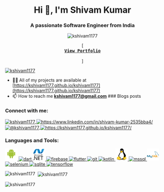 <h1 align="center">Hi 👋, I'm Shivam Kumar</h1>
<h3 align="center">A passionate Software Engineer from India</h3>
<p align="center">
  <a href="https://kshivam1177.github.io/kshivam1177" target="blank"></a>
</p>

<p align="center">
  <img src="https://komarev.com/ghpvc/?username=kshivam1177&label=Profile%20views&color=0e75b6&style=flat" alt="kshivam1177" />
</p>

<div align = center>

[<kbd> <br>
<a href="https://kshivam1177.github.io/kshivam1177" target="_blank"> **View Portfolio**</a>
<br>
<br>
</kbd>]

</div>



<p align="left">
  <a href="https://github.com/ryo-ma/github-profile-trophy">
    <img src="https://github-profile-trophy.vercel.app/?username=kshivam1177" alt="kshivam1177" />
  </a>
</p>


- 👨‍💻 All of my projects are available at [https://kshivam1177.github.io/kshivam1177](https://kshivam1177.github.io/kshivam1177) 
- 📫 How to reach me **kshivam1177@gmail.com** ### Blogs posts

<h3 align="left">Connect with me:</h3>
<p align="left">
  <a href="https://twitter.com/kshivam1177" target="blank">
    <img align="center" src="https://raw.githubusercontent.com/rahuldkjain/github-profile-readme-generator/master/src/images/icons/Social/twitter.svg" alt="kshivam1177" height="30" width="40" />
  </a>
  <a href="https://linkedin.com/in/https://www.linkedin.com/in/shivam-kumar-2535bba4/" target="blank">
    <img align="center" src="https://raw.githubusercontent.com/rahuldkjain/github-profile-readme-generator/master/src/images/icons/Social/linked-in-alt.svg" alt="https://www.linkedin.com/in/shivam-kumar-2535bba4/" height="30" width="40" />
  </a>
  <a href="https://medium.com/@kshivam1177" target="blank">
    <img align="center" src="https://raw.githubusercontent.com/rahuldkjain/github-profile-readme-generator/master/src/images/icons/Social/medium.svg" alt="@kshivam1177" height="30" width="40" />
  </a>
  <a href="/https://kshivam1177.github.io/kshivam1177/" target="blank">
    <img align="center" src="https://raw.githubusercontent.com/rahuldkjain/github-profile-readme-generator/master/src/images/icons/Social/rss.svg" alt="https://kshivam1177.github.io/kshivam1177/" height="30" width="40" />
  </a>
</p>
<h3 align="left">Languages and Tools:</h3>
<p align="left">
  <a href="https://developer.android.com" target="_blank" rel="noreferrer">
    <img src="https://raw.githubusercontent.com/devicons/devicon/master/icons/android/android-original-wordmark.svg" alt="android" width="40" height="40" />
  </a>
  <a href="https://dart.dev" target="_blank" rel="noreferrer">
    <img src="https://www.vectorlogo.zone/logos/dartlang/dartlang-icon.svg" alt="dart" width="40" height="40" />
  </a>
  <a href="https://dotnet.microsoft.com/" target="_blank" rel="noreferrer">
    <img src="https://raw.githubusercontent.com/devicons/devicon/master/icons/dot-net/dot-net-original-wordmark.svg" alt="dotnet" width="40" height="40" />
  </a>
  <a href="https://firebase.google.com/" target="_blank" rel="noreferrer">
    <img src="https://www.vectorlogo.zone/logos/firebase/firebase-icon.svg" alt="firebase" width="40" height="40" />
  </a>
  <a href="https://flutter.dev" target="_blank" rel="noreferrer">
    <img src="https://www.vectorlogo.zone/logos/flutterio/flutterio-icon.svg" alt="flutter" width="40" height="40" />
  </a>
  <a href="https://git-scm.com/" target="_blank" rel="noreferrer">
    <img src="https://www.vectorlogo.zone/logos/git-scm/git-scm-icon.svg" alt="git" width="40" height="40" />
  </a>
  <a href="https://kotlinlang.org" target="_blank" rel="noreferrer">
    <img src="https://www.vectorlogo.zone/logos/kotlinlang/kotlinlang-icon.svg" alt="kotlin" width="40" height="40" />
  </a>
  <a href="https://www.linux.org/" target="_blank" rel="noreferrer">
    <img src="https://raw.githubusercontent.com/devicons/devicon/master/icons/linux/linux-original.svg" alt="linux" width="40" height="40" />
  </a>
  <a href="https://www.microsoft.com/en-us/sql-server" target="_blank" rel="noreferrer">
    <img src="https://www.svgrepo.com/show/303229/microsoft-sql-server-logo.svg" alt="mssql" width="40" height="40" />
  </a>
  <a href="https://www.mysql.com/" target="_blank" rel="noreferrer">
    <img src="https://raw.githubusercontent.com/devicons/devicon/master/icons/mysql/mysql-original-wordmark.svg" alt="mysql" width="40" height="40" />
  </a>
  <a href="https://www.selenium.dev" target="_blank" rel="noreferrer">
    <img src="https://raw.githubusercontent.com/detain/svg-logos/780f25886640cef088af994181646db2f6b1a3f8/svg/selenium-logo.svg" alt="selenium" width="40" height="40" />
  </a>
  <a href="https://www.sqlite.org/" target="_blank" rel="noreferrer">
    <img src="https://www.vectorlogo.zone/logos/sqlite/sqlite-icon.svg" alt="sqlite" width="40" height="40" />
  </a>
  <a href="https://www.tensorflow.org" target="_blank" rel="noreferrer">
    <img src="https://www.vectorlogo.zone/logos/tensorflow/tensorflow-icon.svg" alt="tensorflow" width="40" height="40" />
  </a>
</p>
<p>
  <img align="left" src="https://github-readme-stats.vercel.app/api/top-langs?username=kshivam1177&show_icons=true&locale=en&layout=compact" alt="kshivam1177" />
</p>
<p>&nbsp; <img align="center" src="https://github-readme-stats.vercel.app/api?username=kshivam1177&show_icons=true&locale=en" alt="kshivam1177" />
</p>
<p>
  <img align="center" src="https://github-readme-streak-stats.herokuapp.com/?user=kshivam1177&" alt="kshivam1177" />
</p>

